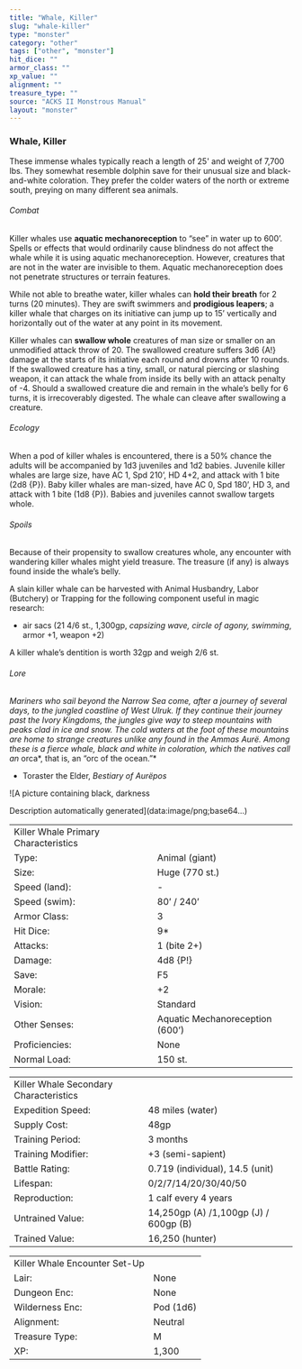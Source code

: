 ```yaml
---
title: "Whale, Killer"
slug: "whale-killer"
type: "monster"
category: "other"
tags: ["other", "monster"]
hit_dice: ""
armor_class: ""
xp_value: ""
alignment: ""
treasure_type: ""
source: "ACKS II Monstrous Manual"
layout: "monster"
---
```


### Whale, Killer

These immense whales typically reach a length of 25' and weight of 7,700 lbs. They somewhat
resemble dolphin save for their unusual size and black-and-white coloration. They prefer the colder
waters of the north or extreme south, preying on many different sea animals.

###### Combat

Killer whales use **aquatic mechanoreception** to “see” in water up to 600’. Spells or effects that
would ordinarily cause blindness do not affect the whale while it is using aquatic mechanoreception.
However, creatures that are not in the water are invisible to them. Aquatic mechanoreception does
not penetrate structures or terrain features.

While not able to breathe water, killer whales can **hold their breath** for 2 turns (20 minutes).
They are swift swimmers and **prodigious leapers**; a killer whale that charges on its initiative
can jump up to 15’ vertically and horizontally out of the water at any point in its movement.

Killer whales can **swallow whole** creatures of man size or smaller on an unmodified attack throw
of 20. The swallowed creature suffers 3d6 {A!} damage at the starts of its initiative each round and
drowns after 10 rounds. If the swallowed creature has a tiny, small, or natural piercing or slashing
weapon, it can attack the whale from inside its belly with an attack penalty of -4. Should a
swallowed creature die and remain in the whale’s belly for 6 turns, it is irrecoverably digested.
The whale can cleave after swallowing a creature.

###### Ecology

When a pod of killer whales is encountered, there is a 50% chance the adults will be accompanied by
1d3 juveniles and 1d2 babies. Juvenile killer whales are large size, have AC 1, Spd 210’, HD 4+2,
and attack with 1 bite (2d8 {P}). Baby killer whales are man-sized, have AC 0, Spd 180’, HD 3, and
attack with 1 bite (1d8 {P}). Babies and juveniles cannot swallow targets whole.

###### Spoils

Because of their propensity to swallow creatures whole, any encounter with wandering killer whales
might yield treasure. The treasure (if any) is always found inside the whale’s belly.

A slain killer whale can be harvested with Animal Husbandry, Labor (Butchery) or Trapping for the
following component useful in magic research:

* air sacs (21 4/6 st., 1,300gp, *capsizing wave, circle of agony, swimming*, armor +1, weapon +2)

A killer whale’s dentition is worth 32gp and weigh 2/6 st.

###### Lore

*Mariners who sail beyond the Narrow Sea come, after a journey of several days, to the jungled
coastline of West Ulruk. If they continue their journey past the Ivory Kingdoms, the jungles give
way to steep mountains with peaks clad in ice and snow. The cold waters at the foot of these
mountains are home to strange creatures unlike any found in the Ammas Aurë. Among these is a fierce
whale, black and white in coloration, which the natives call an* orca*, that is, an “orc of the
ocean.”*

* Toraster the Elder, *Bestiary of Aurëpos*

![A picture containing black, darkness

Description automatically generated](data:image/png;base64...)

|  |  |
| --- | --- |
| Killer Whale Primary Characteristics | |
| Type: | Animal (giant) |
| Size: | Huge (770 st.) |
| Speed (land): | - |
| Speed (swim): | 80’ / 240’ |
| Armor Class: | 3 |
| Hit Dice: | 9\* |
| Attacks: | 1 (bite 2+) |
| Damage: | 4d8 {P!} |
| Save: | F5 |
| Morale: | +2 |
| Vision: | Standard |
| Other Senses: | Aquatic Mechanoreception (600’) |
| Proficiencies: | None |
| Normal Load: | 150 st. |

|  |  |
| --- | --- |
| Killer Whale Secondary Characteristics | |
| Expedition Speed: | 48 miles (water) |
| Supply Cost: | 48gp |
| Training Period: | 3 months |
| Training Modifier: | +3 (semi-sapient) |
| Battle Rating: | 0.719 (individual), 14.5 (unit) |
| Lifespan: | 0/2/7/14/20/30/40/50 |
| Reproduction: | 1 calf every 4 years |
| Untrained Value: | 14,250gp (A) /1,100gp (J) / 600gp (B) |
| Trained Value: | 16,250 (hunter) |

|  |  |
| --- | --- |
| Killer Whale Encounter Set-Up | |
| Lair: | None |
| Dungeon Enc: | None |
| Wilderness Enc: | Pod (1d6) |
| Alignment: | Neutral |
| Treasure Type: | M |
| XP: | 1,300 |
